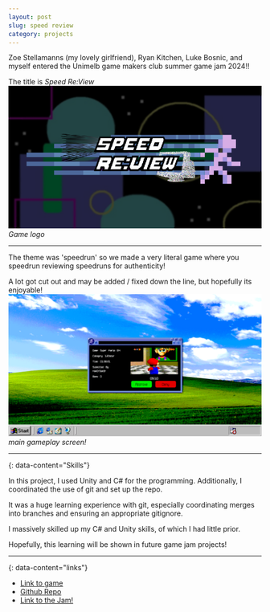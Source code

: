 ```yaml
---
layout: post
slug: speed review
category: projects
---
```


Zoe Stellamanns (my lovely girlfriend), Ryan Kitchen, Luke Bosnic, and myself entered the Unimelb game makers club summer game jam 2024!!

The title is *Speed Re:View*
![logo](images/SpeedReviewLogo-01232024.png)
*Game logo*

---


The theme was 'speedrun' so we made a very literal game where you speedrun reviewing speedruns for authenticity! 

A lot got cut out and may be added / fixed down the line, but hopefully its enjoyable!
![Gameplay](images/SpeedReviewGameplay-01232024.png)
*main gameplay screen!*

---
{: data-content="Skills"}

In this project, I used Unity and C# for the programming. 
Additionally, I coordinated the use of git and set up the repo.

It was a huge learning experience with git, especially coordinating merges into branches and ensuring an appropriate gitignore.

I massively skilled up my C# and Unity skills, of which I had little prior. 

Hopefully, this learning will be shown in future game jam projects!




---
{: data-content="links"}

- [Link to game](https://blipity.itch.io/speed-review)
- [Github Repo](https://github.com/Chillerbag/UnimelbSummerGameJam2024)
- [Link to the Jam!](https://itch.io/jam/umgmc-summer-jam-24)
